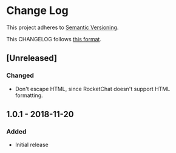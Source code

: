 # Change Log
This project adheres to [Semantic Versioning](http://semver.org/).

This CHANGELOG follows [this format](https://github.com/sensu-plugins/community/blob/master/HOW_WE_CHANGELOG.md).

## [Unreleased]
### Changed
- Don't escape HTML, since RocketChat doesn't support HTML formatting.


## 1.0.1 - 2018-11-20
### Added
- Initial release
